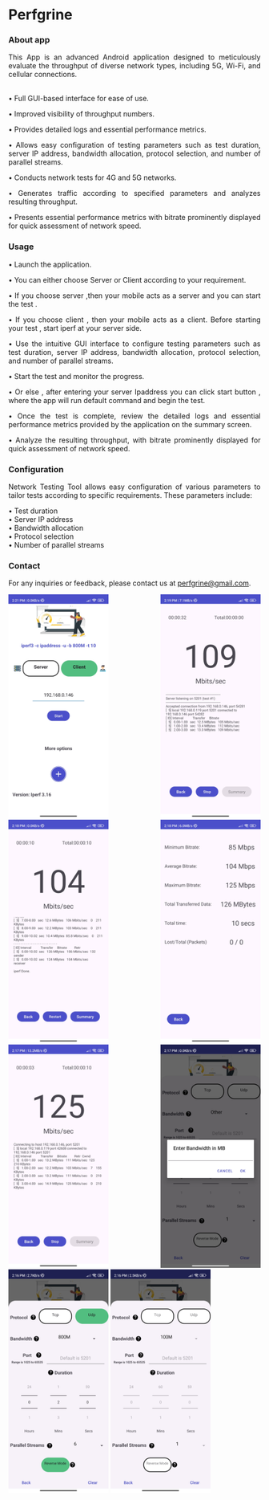 # Perfgrine

### About app

<div style="text-align: justify;">


This App is an advanced Android application designed to meticulously evaluate the throughput of diverse network types, including 5G, Wi-Fi, and cellular connections. <br> <br>

• Full GUI-based interface for ease of use. <br>

• Improved visibility of throughput numbers.<br>

• Provides detailed logs and essential performance metrics.<br>

• Allows easy configuration of testing parameters such as test duration, server IP address, bandwidth allocation, protocol selection, and number of parallel streams.<br>

• Conducts network tests for 4G and 5G networks.<br>

• Generates traffic according to specified parameters and analyzes resulting throughput.<br>

• Presents essential performance metrics with bitrate prominently displayed for quick assessment of network speed.<br>

### Usage

• Launch the application.<br>

• You can either choose Server or Client according to your requirement.<br>

• If you choose server ,then your mobile acts as a server and you can start the test .<br>

• If you choose client , then your mobile acts as a client. Before starting your test , start iperf at your server side. <br>

• Use the intuitive GUI interface to configure testing parameters such as test duration, server IP address, bandwidth allocation, protocol selection, and number of parallel streams.<br>

• Start the test and monitor the progress.<br>

• Or else , after entering your server Ipaddress you can click start button , where the app will run default command and begin the test.<br>

• Once the test is complete, review the detailed logs and essential performance metrics provided by the application on the summary screen.<br>

• Analyze the resulting throughput, with bitrate prominently displayed for quick assessment of network speed.<br>

### Configuration

Network Testing Tool allows easy configuration of various parameters to tailor tests according to specific requirements. These parameters include:

• Test duration <br>
• Server IP address <br>
• Bandwidth allocation <br>
• Protocol selection <br>
• Number of parallel streams <br>


### Contact

For any inquiries or feedback, please contact us at perfgrine@gmail.com.

<img src="images/screen1.jpg" alt="Alt text" width="200"> 
<img src="images/screen2.jpg" alt="Alt text" width="200"> 
<img src="images/screen3.jpg" alt="Alt text" width="200">
<img src="images/screen4.jpg" alt="Alt text" width="200">
<img src="images/screen5.jpg" alt="Alt text" width="200">
<img src="images/screen6.jpg" alt="Alt text" width="200">
<img src="images/screen7.jpg" alt="Alt text" width="200">
<img src="images/screen8.jpg" alt="Alt text" width="200">
</div>
